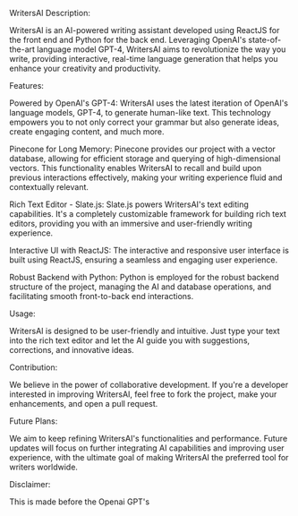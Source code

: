 WritersAI
Description:

WritersAI is an AI-powered writing assistant developed using ReactJS for the front end and Python for the back end. Leveraging OpenAI's state-of-the-art language model GPT-4, WritersAI aims to revolutionize the way you write, providing interactive, real-time language generation that helps you enhance your creativity and productivity.

Features:

Powered by OpenAI's GPT-4: WritersAI uses the latest iteration of OpenAI's language models, GPT-4, to generate human-like text. This technology empowers you to not only correct your grammar but also generate ideas, create engaging content, and much more.

Pinecone for Long Memory: Pinecone provides our project with a vector database, allowing for efficient storage and querying of high-dimensional vectors. This functionality enables WritersAI to recall and build upon previous interactions effectively, making your writing experience fluid and contextually relevant.

Rich Text Editor - Slate.js: Slate.js powers WritersAI's text editing capabilities. It's a completely customizable framework for building rich text editors, providing you with an immersive and user-friendly writing experience.

Interactive UI with ReactJS: The interactive and responsive user interface is built using ReactJS, ensuring a seamless and engaging user experience.

Robust Backend with Python: Python is employed for the robust backend structure of the project, managing the AI and database operations, and facilitating smooth front-to-back end interactions.

Usage:

WritersAI is designed to be user-friendly and intuitive. Just type your text into the rich text editor and let the AI guide you with suggestions, corrections, and innovative ideas.

Contribution:

We believe in the power of collaborative development. If you're a developer interested in improving WritersAI, feel free to fork the project, make your enhancements, and open a pull request.

Future Plans:

We aim to keep refining WritersAI's functionalities and performance. Future updates will focus on further integrating AI capabilities and improving user experience, with the ultimate goal of making WritersAI the preferred tool for writers worldwide.

Disclaimer:

This is made before the Openai GPT's
